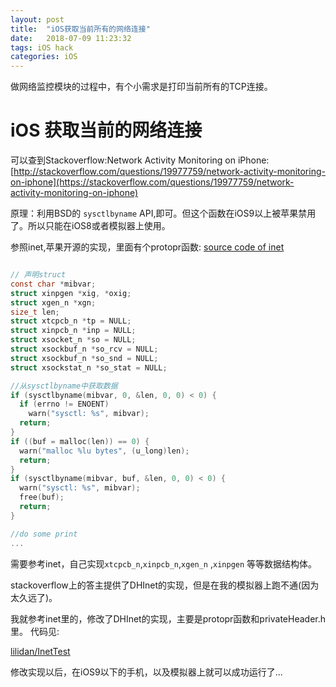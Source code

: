 ```yaml
---
layout: post
title:  "iOS获取当前所有的网络连接"
date:   2018-07-09 11:23:32
tags: iOS hack
categories: iOS
---
```

做网络监控模块的过程中，有个小需求是打印当前所有的TCP连接。

# iOS 获取当前的网络连接

可以查到Stackoverflow:Network Activity Monitoring on iPhone:[http://stackoverflow.com/questions/19977759/network-activity-monitoring-on-iphone](https://stackoverflow.com/questions/19977759/network-activity-monitoring-on-iphone)

原理：利用BSD的 ```sysctlbyname``` API,即可。但这个函数在iOS9以上被苹果禁用了。所以只能在iOS8或者模拟器上使用。

参照inet,苹果开源的实现，里面有个protopr函数:
[source code of inet](https://opensource.apple.com/source/network_cmds/network_cmds-396.6/netstat.tproj/inet.c)

```c

// 声明struct
const char *mibvar;
struct xinpgen *xig, *oxig;
struct xgen_n *xgn;
size_t len;
struct xtcpcb_n *tp = NULL;
struct xinpcb_n *inp = NULL;
struct xsocket_n *so = NULL;
struct xsockbuf_n *so_rcv = NULL;
struct xsockbuf_n *so_snd = NULL;
struct xsockstat_n *so_stat = NULL;

//从sysctlbyname中获取数据
if (sysctlbyname(mibvar, 0, &len, 0, 0) < 0) {
  if (errno != ENOENT)
    warn("sysctl: %s", mibvar);
  return;
}        
if ((buf = malloc(len)) == 0) {
  warn("malloc %lu bytes", (u_long)len);
  return;
}
if (sysctlbyname(mibvar, buf, &len, 0, 0) < 0) {
  warn("sysctl: %s", mibvar);
  free(buf);
  return;
}

//do some print
...
```

需要参考inet，自己实现```xtcpcb_n```,```xinpcb_n```,```xgen_n``` ,```xinpgen```  等等数据结构体。

stackoverflow上的答主提供了DHInet的实现，但是在我的模拟器上跑不通(因为太久远了)。

我就参考inet里的，修改了DHInet的实现，主要是protopr函数和privateHeader.h里。
代码见:

[lilidan/InetTest](https://github.com/lilidan/InetTest)

修改实现以后，在iOS9以下的手机，以及模拟器上就可以成功运行了...
